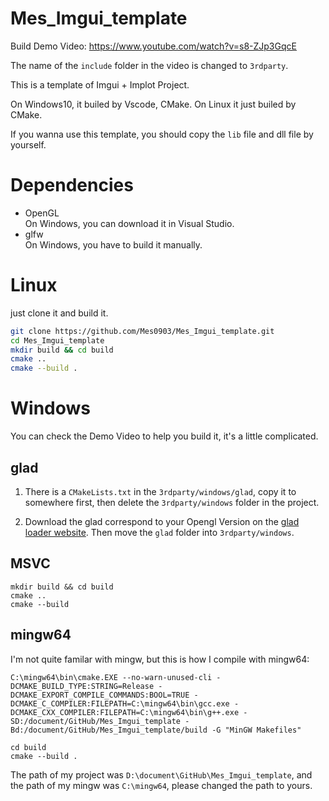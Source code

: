 # Mes_Imgui_template

Build Demo Video: https://www.youtube.com/watch?v=s8-ZJp3GqcE

The name of the `include` folder in the video is changed to `3rdparty`.

This is a template of Imgui + Implot Project.  

On Windows10, it builed by Vscode, CMake. On Linux it just builed by CMake.

If you wanna use this template, you should copy the `lib` file and dll file by yourself.

# Dependencies

+ OpenGL    
    On Windows, you can download it in Visual Studio.
+ glfw  
    On Windows, you have to build it manually.
# Linux

just clone it and build it.

```bash
git clone https://github.com/Mes0903/Mes_Imgui_template.git
cd Mes_Imgui_template
mkdir build && cd build
cmake ..
cmake --build .
```

# Windows

You can check the Demo Video to help you build it, it's a little complicated.

## glad

1. There is a `CMakeLists.txt` in the `3rdparty/windows/glad`, copy it to somewhere first, then delete the `3rdparty/windows` folder in the project.

2. Download the glad correspond to your Opengl Version on the [glad loader website](https://glad.dav1d.de/). Then move the `glad` folder into `3rdparty/windows`.

## MSVC

```
mkdir build && cd build
cmake ..
cmake --build
```

## mingw64

I'm not quite familar with mingw, but this is how I compile with mingw64:

```
C:\mingw64\bin\cmake.EXE --no-warn-unused-cli -DCMAKE_BUILD_TYPE:STRING=Release -DCMAKE_EXPORT_COMPILE_COMMANDS:BOOL=TRUE -DCMAKE_C_COMPILER:FILEPATH=C:\mingw64\bin\gcc.exe -DCMAKE_CXX_COMPILER:FILEPATH=C:\mingw64\bin\g++.exe -SD:/document/GitHub/Mes_Imgui_template -Bd:/document/GitHub/Mes_Imgui_template/build -G "MinGW Makefiles"

cd build
cmake --build .
```

The path of my project was `D:\document\GitHub\Mes_Imgui_template`, and the path of my mingw was `C:\mingw64`, please changed the path to yours.